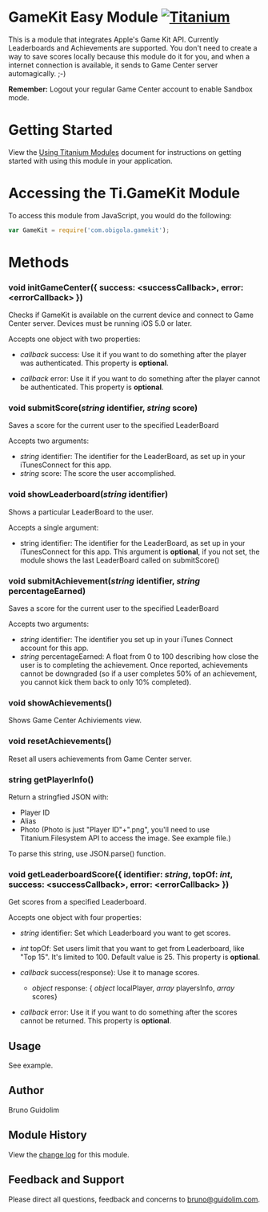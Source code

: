 GameKit Easy Module [![Titanium](http://www-static.appcelerator.com/badges/titanium-git-badge-sq.png)](http://www.appcelerator.com/titanium/)
===
This is a module that integrates Apple's Game Kit API. Currently Leaderboards and Achievements are supported.
You don't need to create a way to save scores locally because this module do it for you, and when a internet connection is available, it sends to Game Center server automagically. ;-)

**Remember:** Logout your regular Game Center account to enable Sandbox mode. 

Getting Started
===
View the [Using Titanium Modules](http://docs.appcelerator.com/titanium/2.0/#!/guide/Using_Titanium_Modules) document for instructions on getting
started with using this module in your application.

Accessing the Ti.GameKit Module
===
To access this module from JavaScript, you would do the following:
```javascript
var GameKit = require('com.obigola.gamekit');
```
Methods
===
### void initGameCenter({ success: &lt;successCallback&gt;, error: &lt;errorCallback&gt; })

Checks if GameKit is available on the current device and connect to Game Center server. Devices must be running iOS 5.0 or later.

Accepts one object with two properties:

*   _callback_ success: Use it if you want to do something after the player was authenticated. This property is **optional**.

*   _callback_ error: Use it if you want to do something after the player cannot be authenticated. This property is **optional**.

### void submitScore(_string_ identifier, _string_ score)

Saves a score for the current user to the specified LeaderBoard

Accepts two arguments:

*   _string_ identifier: The identifier for the LeaderBoard, as set up in your iTunesConnect for this app.
*   _string_ score: The score the user accomplished.

### void showLeaderboard(_string_ identifier)

Shows a particular LeaderBoard to the user.

Accepts a single argument:

*   string identifier: The identifier for the LeaderBoard, as set up in your iTunesConnect for this app. This argument is **optional**, if you not set, the module shows the last LeaderBoard called on submitScore()

### void submitAchievement(_string_ identifier, _string_ percentageEarned)

Saves a score for the current user to the specified LeaderBoard

Accepts two arguments:

*   _string_ identifier: The identifier you set up in your iTunes Connect account for this app.
*   _string_ percentageEarned: A float from 0 to 100 describing how close the user is to completing the achievement. Once reported, achievements cannot be downgraded (so if a user completes 50% of an achievement, you cannot kick them back to only 10% completed).

### void showAchievements()

Shows Game Center Achiviements view.

### void resetAchievements()

Reset all users achievements from Game Center server.

### string getPlayerInfo()

<p>Return a stringfied JSON with:

*   Player ID
*   Alias
*   Photo (Photo is just "Player ID"+".png", you'll need to use Titanium.Filesystem API to access the image. See example file.)
<p>To parse this string, use JSON.parse() function.

### void getLeaderboardScore({ identifier: _string_, topOf: _int_, success: &lt;successCallback&gt;, error: &lt;errorCallback&gt; })

<p>Get scores from a specified Leaderboard.

Accepts one object with four properties:

*   _string_ identifier: Set which Leaderboard you want to get scores.

*   _int_ topOf: Set users limit that you want to get from Leaderboard, like "Top 15". It's limited to 100. Default value is 25. This property is **optional**.

*   _callback_ success(response): Use it to manage scores.

       *   _object_ response: { _object_ localPlayer, _array_ playersInfo, _array_ scores}

*   _callback_ error: Use it if you want to do something after the scores cannot be returned. This property is **optional**.

## Usage

See example.

## Author

Bruno Guidolim

## Module History

View the [change log](CHANGELOG.md) for this module.

## Feedback and Support

Please direct all questions, feedback and concerns to [bruno@guidolim.com](mailto:bruno@guidolim.com?subject=GameKit%20Easy%20Module).
